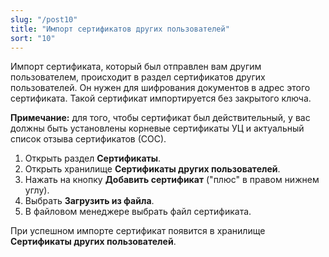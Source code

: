 ```yaml
---
slug: "/post10"
title: "Импорт сертификатов других пользователей"
sort: "10"
---
```

Импорт сертификата, который был отправлен вам другим пользователем, происходит в раздел сертификатов других пользователей. Он нужен для шифрования документов в адрес этого сертификата. Такой сертификат импортируется без закрытого ключа.

**Примечание:** для того, чтобы сертификат был действительный, у вас должны быть установлены корневые сертификаты УЦ и актуальный список отзыва сертификатов (СОС).

1. Открыть раздел **Сертификаты**.
2. Открыть хранилище **Сертификаты других пользователей**.
3. Нажать на кнопку **Добавить сертификат** ("плюс" в правом нижнем углу).
4. Выбрать **Загрузить из файла**.
5. В файловом менеджере выбрать файл сертификата.

При успешном импорте сертификат появится в хранилище **Сертификаты других пользователей**.
